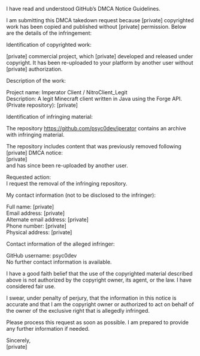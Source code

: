 I have read and understood GitHub’s DMCA Notice Guidelines.
 
I am submitting this DMCA takedown request because [private] copyrighted work has been copied and published without [private] permission. Below are the details of the infringement:
 
Identification of copyrighted work:
 
[private] commercial project, which [private] developed and released under copyright. It has been re-uploaded to your platform by another user without [private] authorization.
 
Description of the work:
 
Project name: Imperator Client / NitroClient_Legit    
Description: A legit Minecraft client written in Java using the Forge API.  
(Private repository): [private]  
 
Identification of infringing material:
 
The repository https://github.com/psyc0dev/iperator contains an archive with infringing material.
 
The repository includes content that was previously removed following [private] DMCA notice:  
[private]  
and has since been re-uploaded by another user.
 
Requested action:  
I request the removal of the infringing repository.
 
My contact information (not to be disclosed to the infringer):
 
Full name: [private]  
Email address: [private]  
Alternate email address: [private]  
Phone number: [private]  
Physical address: [private]  
 
Contact information of the alleged infringer:
 
GitHub username: psyc0dev  
No further contact information is available.
 
I have a good faith belief that the use of the copyrighted material described above is not authorized by the copyright owner, its agent, or the law. I have considered fair use.
 
I swear, under penalty of perjury, that the information in this notice is accurate and that I am the copyright owner or authorized to act on behalf of the owner of the exclusive right that is allegedly infringed.
 
Please process this request as soon as possible. I am prepared to provide any further information if needed.
 
Sincerely,  
[private]  
